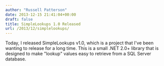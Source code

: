 ```yaml
---
author: "Russell Patterson"
date: 2013-12-15 21:41:04+00:00
draft: false
title: SimpleLookups 1.0 Released
url: /2013/12/simplelookups/
---
```


Today, I released SimpleLookups v1.0, which is a project that I've been wanting to release for a long time. This is a small .NET 2.0+ library that is designed to make "lookup" values easy to retrieve from a SQL Server database. 
